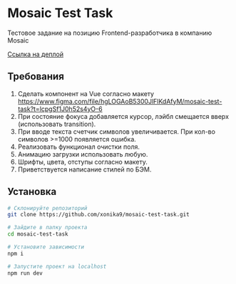 # Mosaic Test Task

Тестовое задание на позицию Frontend-разработчика в компанию Mosaic

[Ссылка на деплой](https://mosaic-test-task.vercel.app/)

## Требования

1. Сделать компонент на Vue согласно макету <https://www.figma.com/file/hgLOGAoB5300JlFlKdAfyM/mosaic-test-task?t=lcpgSf1J0h52s4yO-6>
2. При состояние фокуса добавляется курсор, лэйбл смещается вверх (использовать transition).
3. При вводе текста счетчик символов увеличивается. При кол-во символов >=1000 появляется ошибка.
4. Реализовать функционал очистки поля.
5. Анимацию загрузки использовать любую.
6. Шрифты, цвета, отступы согласно макету.
7. Приветствуется написание стилей по БЭМ.

## Установка

```bash
# Склонируйте репозиторий
git clone https://github.com/xonika9/mosaic-test-task.git

# Зайдите в папку проекта
cd mosaic-test-task

# Установите зависимости
npm i

# Запустите проект на localhost
npm run dev
```

